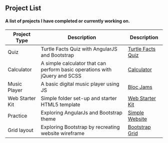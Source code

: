 ## Project List
#### A list of projects I have completed or currently working on.

Project Type  | Description   | Description
------------- | ------------- | -------------
Quiz | Turtle Facts Quiz with AngularJS and Bootstrap  | [Turtle Facts Quiz](http://www.jagawebdev.com/turtleFacts/)
Calculator | A simple calculator that can perform basic operations with jQuery and SCSS | [Calculator](http://www.jagawebdev.com/calculator/)
Music Player |  	A basic digital music player using JS  | [Bloc Jams](http://www.jagawebdev.com/bloc-jams/)
Web Starter Kit  | Simple folder set-up and starter HTML5 template | [Web Starter Kit](http://www.jagawebdev.com/web-starter-kit/)
Practice  | Exploring AngularJs and Bootstrap theme | [Simple Website](http://www.jagawebdev.com/simple-website-angularjs/)
Grid layout  | Exploring Bootstrap by recreating website wireframe | [Bootstrap Grid](http://www.jagawebdev.com/bootstrap-grid/)


